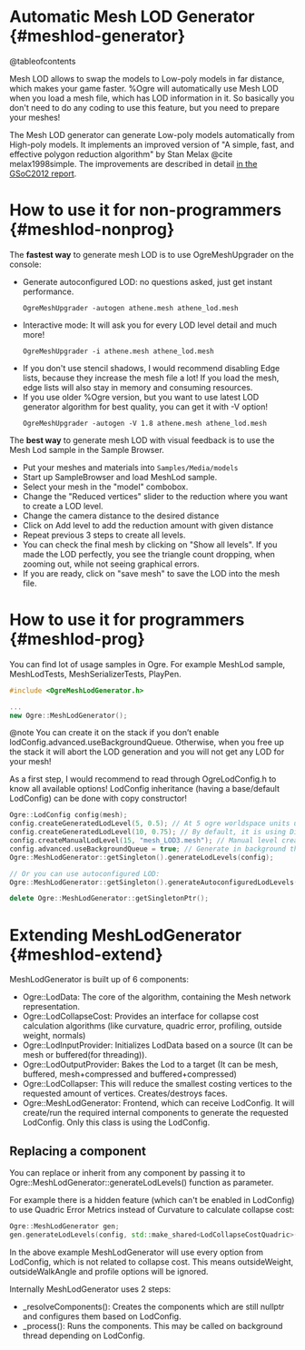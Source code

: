 # Automatic Mesh LOD Generator {#meshlod-generator}

@tableofcontents

Mesh LOD allows to swap the models to Low-poly models in far distance, which makes your game faster.
%Ogre will automatically use Mesh LOD when you load a mesh file, which has LOD information in it. So basically you don't need to do any coding to use this feature, but you need to prepare your meshes!

The Mesh LOD generator can generate Low-poly models automatically from High-poly models.
It implements an improved version of "A simple, fast, and effective polygon reduction algorithm" by Stan Melax @cite melax1998simple. The improvements are described in detail [in the GSoC2012 report](http://sajty.elementfx.com/progressivemesh/GSoC2012.pdf).

# How to use it for non-programmers {#meshlod-nonprog}
The __fastest way__ to generate mesh LOD is to use OgreMeshUpgrader on the console:
* Generate autoconfigured LOD: no questions asked, just get instant performance.
  ```
  OgreMeshUpgrader -autogen athene.mesh athene_lod.mesh
  ```
* Interactive mode: It will ask you for every LOD level detail and much more!
  ```
  OgreMeshUpgrader -i athene.mesh athene_lod.mesh
  ```
* If you don't use stencil shadows, I would recommend disabling Edge lists, because they increase the mesh file a lot! If you load the mesh, edge lists will also stay in memory and consuming resources.
* If you use older %Ogre version, but you want to use latest LOD generator algorithm for best quality, you can get it with -V option!
  ```
  OgreMeshUpgrader -autogen -V 1.8 athene.mesh athene_lod.mesh
  ```

The __best way__ to generate mesh LOD with visual feedback is to use the Mesh Lod sample in the Sample Browser.
* Put your meshes and materials into `Samples/Media/models`
* Start up SampleBrowser and load MeshLod sample.
* Select your mesh in the "model" combobox.
* Change the "Reduced vertices" slider to the reduction where you want to create a LOD level.
* Change the camera distance to the desired distance
* Click on Add level to add the reduction amount with given distance
* Repeat previous 3 steps to create all levels.
* You can check the final mesh by clicking on "Show all levels". If you made the LOD perfectly, you see the triangle count dropping, when zooming out, while not seeing graphical errors.
* If you are ready, click on "save mesh" to save the LOD into the mesh file.

# How to use it for programmers {#meshlod-prog}
You can find lot of usage samples in Ogre. For example MeshLod sample, MeshLodTests, MeshSerializerTests, PlayPen.

```cpp
#include <OgreMeshLodGenerator.h>

...
new Ogre::MeshLodGenerator();
```

@note You can create it on the stack if you don’t enable lodConfig.advanced.useBackgroundQueue. Otherwise, when you free up the stack it will abort the LOD generation and you will not get any LOD for your mesh!

As a first step, I would recommend to read through OgreLodConfig.h to know all available options!
LodConfig inheritance (having a base/default LodConfig) can be done with copy constructor!
```cpp
Ogre::LodConfig config(mesh);
config.createGeneratedLodLevel(5, 0.5); // At 5 ogre worldspace units use 50% reduced mesh
config.createGeneratedLodLevel(10, 0.75); // By default, it is using DistanceLodStrategy and proportional reduction.
config.createManualLodLevel(15, "mesh_LOD3.mesh"); // Manual level created in blender, maya or 3ds max.
config.advanced.useBackgroundQueue = true; // Generate in background thread, later inject with framelistener.
Ogre::MeshLodGenerator::getSingleton().generateLodLevels(config);

// Or you can use autoconfigured LOD:
Ogre::MeshLodGenerator::getSingleton().generateAutoconfiguredLodLevels(mesh);
```

```cpp
delete Ogre::MeshLodGenerator::getSingletonPtr();
```

# Extending MeshLodGenerator {#meshlod-extend}
MeshLodGenerator is built up of 6 components:
- Ogre::LodData: The core of the algorithm, containing the Mesh network representation.
- Ogre::LodCollapseCost: Provides an interface for collapse cost calculation algorithms (like curvature, quadric error, profiling, outside weight, normals)
- Ogre::LodInputProvider: Initializes LodData based on a source (It can be mesh or buffered(for threading)).
- Ogre::LodOutputProvider: Bakes the Lod to a target (It can be mesh, buffered, mesh+compressed and buffered+compressed)
- Ogre::LodCollapser: This will reduce the smallest costing vertices to the requested amount of vertices. Creates/destroys faces.
- Ogre::MeshLodGenerator: Frontend, which can receive LodConfig. It will create/run the required internal components to generate the requested LodConfig. Only this class is using the LodConfig.

## Replacing a component
You can replace or inherit from any component by passing it to Ogre::MeshLodGenerator::generateLodLevels() function as parameter.

For example there is a hidden feature (which can't be enabled in LodConfig) to use Quadric Error Metrics instead of Curvature to calculate collapse cost:
```cpp
Ogre::MeshLodGenerator gen;
gen.generateLodLevels(config, std::make_shared<LodCollapseCostQuadric>());
```
In the above example MeshLodGenerator will use every option from LodConfig, which is not related to collapse cost. This means outsideWeight, outsideWalkAngle and profile options will be ignored.

Internally MeshLodGenerator uses 2 steps:
* _resolveComponents(): Creates the components which are still nullptr and configures them based on LodConfig.
* _process(): Runs the components. This may be called on background thread depending on LodConfig.
